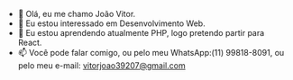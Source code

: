 - 👋 Olá, eu me chamo João Vitor.
- 👀 Eu estou interessado em Desenvolvimento Web.
- 🌱 Eu estou aprendendo atualmente PHP, logo pretendo partir para React.
- 📫 Você pode falar comigo, ou pelo meu WhatsApp:(11) 99818-8091, ou pelo meu e-mail: vitorjoao39207@gmail.com
<!---
JoaoVitorHz/JoaoVitorHz is a ✨ special ✨ repository because its `README.md` (this file) appears on your GitHub profile.
You can click the Preview link to take a look at your changes.
--->
